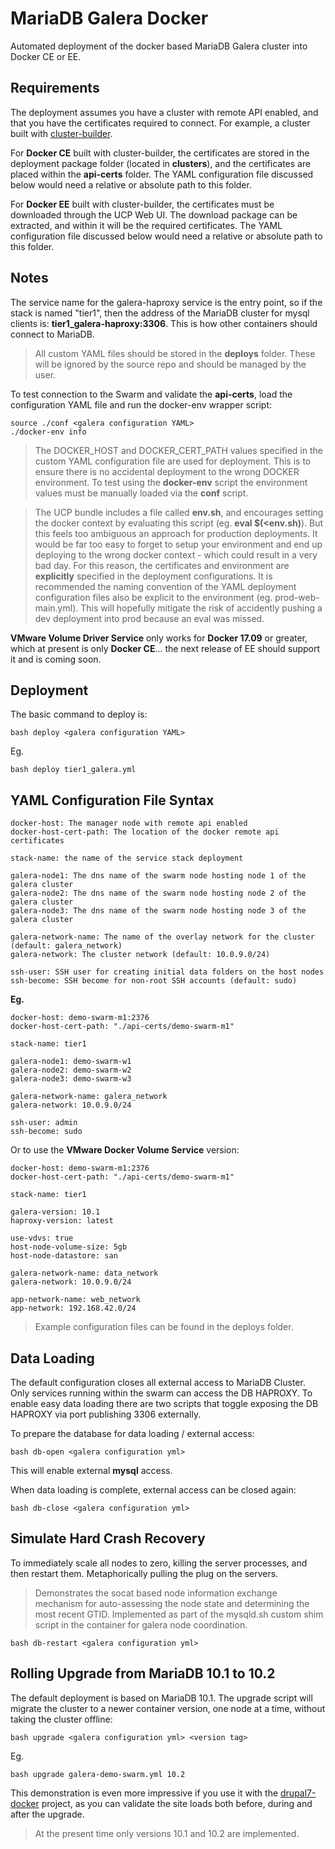 MariaDB Galera Docker
=====================
Automated deployment of the docker based MariaDB Galera cluster into Docker CE or EE.

## Requirements

The deployment assumes you have a cluster with remote API enabled, and that you have the certificates required to connect.  For example, a cluster built with [cluster-builder](https://github.com/ids/cluster-builder).

For __Docker CE__ built with cluster-builder, the certificates are stored in the deployment package folder (located in __clusters__), and the certificates are placed within the __api-certs__ folder.  The YAML configuration file discussed below would need a relative or absolute path to this folder.

For __Docker EE__ built with cluster-builder, the certificates must be downloaded through the UCP Web UI. The download package can be extracted, and within it will be the required certificates. The YAML configuration file discussed below would need a relative or absolute path to this folder.


## Notes

The service name for the galera-haproxy service is the entry point, so if the stack is named "tier1", then the address of the MariaDB cluster for mysql clients is: __tier1_galera-haproxy:3306__.  This is how other containers should connect to MariaDB.

> All custom YAML files should be stored in the __deploys__ folder.  These will be ignored by the source repo and should be managed by the user.

To test connection to the Swarm and validate the __api-certs__, load the configuration YAML file and run the docker-env wrapper script:

    source ./conf <galera configuration YAML>
    ./docker-env info

> The DOCKER_HOST and DOCKER_CERT_PATH values specified in the custom YAML configuration file are  used for deployment.  This is to ensure there is no accidental deployment to the wrong DOCKER environment.  To test using the __docker-env__ script the environment values must be manually loaded via the __conf__ script.

> The UCP bundle includes a file called __env.sh__, and encourages setting the docker context by evaluating this script (eg. __eval $(<env.sh)__).  But this feels too ambiguous an approach for production deployments.  It would be far too easy to forget to setup your environment and end up deploying to the wrong docker context - which could result in a very bad day.  For this reason, the certificates and environment are __explicitly__ specified in the deployment configurations.  It is recommended the naming convention of the YAML deployment configuration files also be explicit to the environment (eg. prod-web-main.yml).  This will hopefully mitigate the risk of accidently pushing a dev deployment into prod because an eval was missed.

__VMware Volume Driver Service__ only works for **Docker 17.09** or greater, which at present is only **Docker CE**... the next release of EE should support it and is coming soon.


## Deployment

The basic command to deploy is:

    bash deploy <galera configuration YAML>

Eg.

    bash deploy tier1_galera.yml

## YAML Configuration File Syntax
    
    docker-host: The manager node with remote api enabled
    docker-host-cert-path: The location of the docker remote api certificates

    stack-name: the name of the service stack deployment

    galera-node1: The dns name of the swarm node hosting node 1 of the galera cluster
    galera-node2: The dns name of the swarm node hosting node 2 of the galera cluster
    galera-node3: The dns name of the swarm node hosting node 3 of the galera cluster

    galera-network-name: The name of the overlay network for the cluster (default: galera_network)
    galera-network: The cluster network (default: 10.0.9.0/24)

    ssh-user: SSH user for creating initial data folders on the host nodes
    ssh-become: SSH become for non-root SSH accounts (default: sudo)

__Eg.__

    docker-host: demo-swarm-m1:2376
    docker-host-cert-path: "./api-certs/demo-swarm-m1"

    stack-name: tier1

    galera-node1: demo-swarm-w1
    galera-node2: demo-swarm-w2
    galera-node3: demo-swarm-w3

    galera-network-name: galera_network
    galera-network: 10.0.9.0/24

    ssh-user: admin
    ssh-become: sudo

Or to use the __VMware Docker Volume Service__ version:

    docker-host: demo-swarm-m1:2376
    docker-host-cert-path: "./api-certs/demo-swarm-m1"

    stack-name: tier1

    galera-version: 10.1
    haproxy-version: latest

    use-vdvs: true
    host-node-volume-size: 5gb
    host-node-datastore: san

    galera-network-name: data_network
    galera-network: 10.0.9.0/24

    app-network-name: web_network
    app-network: 192.168.42.0/24

> Example configuration files can be found in the deploys folder.

## Data Loading

The default configuration closes all external access to MariaDB Cluster.  Only services running within the swarm can access the DB HAPROXY.  To enable easy data loading there are two scripts that toggle exposing the DB HAPROXY via port publishing 3306 externally.

To prepare the database for data loading / external access:

    bash db-open <galera configuration yml>

This will enable external __mysql__ access.

When data loading is complete, external access can be closed again:

    bash db-close <galera configuration yml>


## Simulate Hard Crash Recovery

To immediately scale all nodes to zero, killing the server processes, and then restart them.  Metaphorically pulling the plug on the servers.

> Demonstrates the socat based node information exchange mechanism for auto-assessing the node state and determining the most recent GTID.  Implemented as part of the mysqld.sh custom shim script in the container for galera node coordination.

    bash db-restart <galera configuration yml>


## Rolling Upgrade from MariaDB 10.1 to 10.2

The default deployment is based on MariaDB 10.1.  The upgrade script will migrate the cluster to a newer container version, one node at a time, without taking the cluster offline:

    bash upgrade <galera configuration yml> <version tag>

Eg.

    bash upgrade galera-demo-swarm.yml 10.2

This demonstration is even more impressive if you use it with the [drupal7-docker](https://github.com/ids/drupal7-docker) project, as you can validate the site loads both before, during and after the upgrade.

> At the present time only versions 10.1 and 10.2 are implemented.